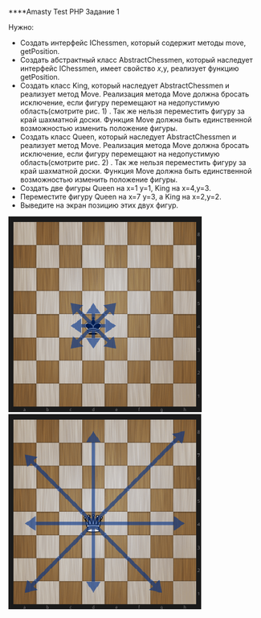 ****Amasty Test PHP
Задание 1

Нужно:
-	Создать интерфейс IChessmen, который содержит методы move, getPosition.
-	Создать абстрактный класс AbstractChessmen, который наследует интерфейс IChessmen, имеет свойство $x,$y, реализует функцию getPosition. 
-	Создать класс King, который наследует AbstractChessmen и реализует метод Move. Реализация метода Move должна бросать исключение, если фигуру перемещают на недопустимую область(смотрите рис. 1) . Так же нельзя переместить фигуру за край шахматной доски. Функция Move должна быть единственной возможностью изменить положение фигуры.
-	Создать класс Queen, который наследует AbstractChessmen и реализует метод Move. Реализация метода Move должна бросать исключение, если фигуру перемещают на недопустимую область(смотрите рис. 2) . Так же нельзя переместить фигуру за край шахматной доски. Функция Move должна быть единственной возможностью изменить положение фигуры.
-	Создать две фигуры Queen на х=1 y=1, King на x=4,y=3.
-	Переместите фигуру Queen на х=7 y=3, а King на x=2,y=2.
-	Выведите на экран позицию этих двух фигур.

![king.png](king.png)
![queen.png](queen.png)